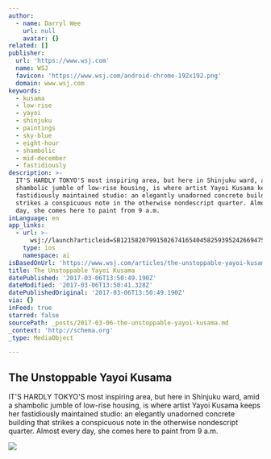 ```yaml
---
author:
  - name: Darryl Wee
    url: null
    avatar: {}
related: []
publisher:
  url: 'https://www.wsj.com'
  name: WSJ
  favicon: 'https://www.wsj.com/android-chrome-192x192.png'
  domain: www.wsj.com
keywords:
  - kusama
  - low-rise
  - yayoi
  - shinjuku
  - paintings
  - sky-blue
  - eight-hour
  - shambolic
  - mid-december
  - fastidiously
description: >-
  IT'S HARDLY TOKYO'S most inspiring area, but here in Shinjuku ward, amid a
  shambolic jumble of low-rise housing, is where artist Yayoi Kusama keeps her
  fastidiously maintained studio: an elegantly unadorned concrete building that
  strikes a conspicuous note in the otherwise nondescript quarter. Almost every
  day, she comes here to paint from 9 a.m.
inLanguage: en
app_links:
  - url: >-
      wsj://launch?articleid=SB12158207991502674165404582593952426694754&headline=The%20unstoppable%20Yayoi%20Kusama&weburl=http://www.wsj.com/articles/SB12158207991502674165404582593952426694754
    type: ios
    namespace: ai
isBasedOnUrl: 'https://www.wsj.com/articles/the-unstoppable-yayoi-kusama-1486394644'
title: The Unstoppable Yayoi Kusama
datePublished: '2017-03-06T13:50:49.190Z'
dateModified: '2017-03-06T13:50:41.328Z'
datePublishedOriginal: '2017-03-06T13:50:49.190Z'
via: {}
inFeed: true
starred: false
sourcePath: _posts/2017-03-06-the-unstoppable-yayoi-kusama.md
_context: 'http://schema.org'
_type: MediaObject

---
```

<article style=""><h1>The Unstoppable Yayoi Kusama</h1><p>IT'S HARDLY TOKYO'S most inspiring area, but here in Shinjuku ward, amid a shambolic jumble of low-rise housing, is where artist Yayoi Kusama keeps her fastidiously maintained studio: an elegantly unadorned concrete building that strikes a conspicuous note in the otherwise nondescript quarter. Almost every day, she comes here to paint from 9 a.m.</p><img src="https://si.wsj.net/public/resources/images/BN-RX043_0317A__G_20170131170011.jpg" /></article>